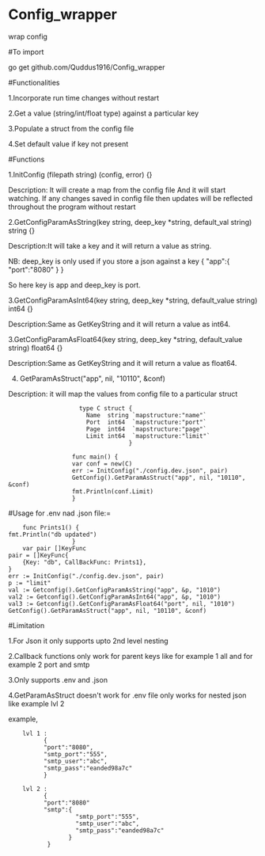 # Config_wrapper
wrap config


#To import

go get github.com/Quddus1916/Config_wrapper

#Functionalities 


1.Incorporate run time changes without restart


2.Get a value (string/int/float type) against a particular key


3.Populate a struct from the config file


4.Set default value if key not present

#Functions

1.InitConfig (filepath string) (config, error) {}



Description: It will create a map from the config file And it will start watching. 
If any changes saved in config file then updates will be
reflected throughout the program without restart

2.GetConfigParamAsString(key string, deep_key *string, default_val string) string {}



Description:It will take a key and it will return a value as string. 



NB: deep_key is only used if you store a json against a key
 {
  "app":{
       "port":"8080"
      }
  }
  
  So here key is app and deep_key is port.
  
  

3.GetConfigParamAsInt64(key string, deep_key *string, default_value string) int64 {}



Description:Same as GetKeyString and it will return a value as int64.



3.GetConfigParamAsFloat64(key string, deep_key *string, default_value string) float64 {}



Description:Same as GetKeyString and it will return a value as float64.


4. GetParamAsStruct("app", nil, "10110", &conf)



Description: it will map the values from config file to a particular struct

      
      
      
                        type C struct {
	                      Name  string `mapstructure:"name"`
	                      Port  int64  `mapstructure:"port"`
	                      Page  int64  `mapstructure:"page"`
	                      Limit int64  `mapstructure:"limit"`
                                      }
				      
				      func main() {
				      var conf = new(C)
				      err := InitConfig("./config.dev.json", pair)
				      GetConfig().GetParamAsStruct("app", nil, "10110", &conf)
				      fmt.Println(conf.Limit)
				      }



#Usage for .env nad .json file:=



        func Prints1() {
	fmt.Println("db updated")
                      }
        var pair []KeyFunc
	pair = []KeyFunc{
		{Key: "db", CallBackFunc: Prints1},
	}
	err := InitConfig("./config.dev.json", pair)
	p := "limit"
	val := Getconfig().GetConfigParamAsString("app", &p, "1010")
	val2 := Getconfig().GetConfigParamAsInt64("app", &p, "1010")
	val3 := Getconfig().GetConfigParamAsFloat64("port", nil, "1010")
	GetConfig().GetParamAsStruct("app", nil, "10110", &conf)
  
  
 
  
  #Limitation
  
  
  
 1.For Json it only supports upto 2nd level nesting
 
 
 
 2.Callback functions only work for parent keys like for example 1 all and for example 2 port and smtp
 
 
 
 3.Only supports .env and .json
 
 
 4.GetParamAsStruct doesn't work for .env file only works for nested json like example lvl 2
  
  
  
  
  example,
  
        lvl 1 :
              {
              "port":"8080",
	          "smtp_port":"555",
              "smtp_user":"abc",
              "smtp_pass":"eanded98a7c"
              }
  
        lvl 2 :
              {
              "port":"8080"
              "smtp":{
                       "smtp_port":"555",
                       "smtp_user":"abc",
                       "smtp_pass":"eanded98a7c"
                     }
               }
